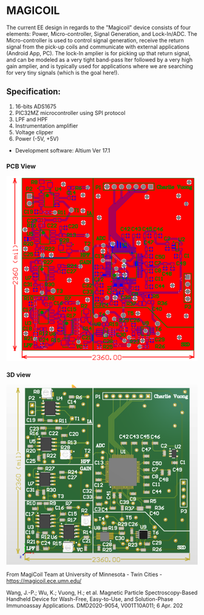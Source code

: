 # MAGICOIL 

The current EE design in regards to the "Magicoil" device consists of four elements: Power, Micro-controller, Signal Generation, and Lock-In/ADC. The Micro-controller is used to control signal generation, receive the return signal from the pick-up coils and communicate with external applications (Android App, PC). The lock-In amplier is for picking up that return signal, and can be modeled as a very tight band-pass lter followed by a very high gain amplier, and is typically used for applications where we are searching for very tiny signals (which is the goal here!).

## Specification:

1) 16-bits ADS1675
2) PIC32MZ microcontroller using SPI protocol
3) LPF and HPF
4) Instrumentation amplifier
5) Voltage clipper
6) Power (-5V, +5V)
* Development software: Altium Ver 17.1

### PCB View
![](PCB.PNG)
### 3D view
![](3D_view.PNG)



From MagiCoil Team at University of Minnesota - Twin Cities - https://magicoil.ece.umn.edu/

Wang, J.-P.; Wu, K.; Vuong, H.; et al. Magnetic Particle Spectroscopy-Based Handheld Device for Wash-Free, 
Easy-to-Use, and Solution-Phase Immunoassay Applications. DMD2020-9054, V001T10A011; 6 Apr. 202
